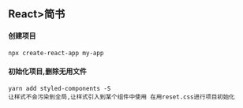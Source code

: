 ## React>简书

#### 创建项目

```
npx create-react-app my-app
```

#### 初始化项目,删除无用文件

```
yarn add styled-components -S 
让样式不会污染到全局,让样式引入到某个组件中使用 在用reset.css进行项目初始化
```

